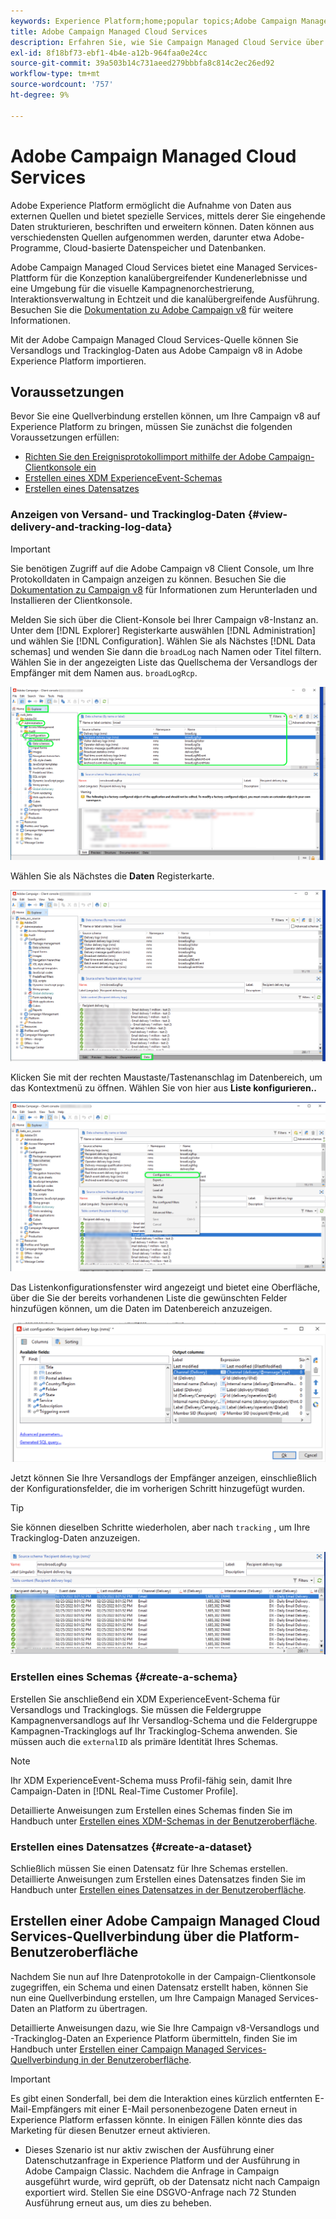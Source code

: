 ```yaml
---
keywords: Experience Platform;home;popular topics;Adobe Campaign Managed Cloud Services;campaign;campaign managed services
title: Adobe Campaign Managed Cloud Services
description: Erfahren Sie, wie Sie Campaign Managed Cloud Service über die Benutzeroberfläche mit Platform verbinden.
exl-id: 8f18bf73-ebf1-4b4e-a12b-964faa0e24cc
source-git-commit: 39a503b14c731aeed279bbbfa8c814c2ec26ed92
workflow-type: tm+mt
source-wordcount: '757'
ht-degree: 9%

---
```


# Adobe Campaign Managed Cloud Services

Adobe Experience Platform ermöglicht die Aufnahme von Daten aus externen Quellen und bietet spezielle Services, mittels derer Sie eingehende Daten strukturieren, beschriften und erweitern können. Daten können aus verschiedensten Quellen aufgenommen werden, darunter etwa Adobe-Programme, Cloud-basierte Datenspeicher und Datenbanken.

Adobe Campaign Managed Cloud Services bietet eine Managed Services-Plattform für die Konzeption kanalübergreifender Kundenerlebnisse und eine Umgebung für die visuelle Kampagnenorchestrierung, Interaktionsverwaltung in Echtzeit und die kanalübergreifende Ausführung. Besuchen Sie die [Dokumentation zu Adobe Campaign v8](https://experienceleague.adobe.com/docs/campaign/campaign-v8/campaign-home.html?lang=de) für weitere Informationen.

Mit der Adobe Campaign Managed Cloud Services-Quelle können Sie Versandlogs und Trackinglog-Daten aus Adobe Campaign v8 in Adobe Experience Platform importieren.

## Voraussetzungen

Bevor Sie eine Quellverbindung erstellen können, um Ihre Campaign v8 auf Experience Platform zu bringen, müssen Sie zunächst die folgenden Voraussetzungen erfüllen:

* [Richten Sie den Ereignisprotokollimport mithilfe der Adobe Campaign-Clientkonsole ein](#view-delivery-and-tracking-log-data)
* [Erstellen eines XDM ExperienceEvent-Schemas](#create-a-schema)
* [Erstellen eines Datensatzes](#create-a-dataset)

### Anzeigen von Versand- und Trackinglog-Daten {#view-delivery-and-tracking-log-data}

>[!IMPORTANT]
>
>Sie benötigen Zugriff auf die Adobe Campaign v8 Client Console, um Ihre Protokolldaten in Campaign anzeigen zu können. Besuchen Sie die [Dokumentation zu Campaign v8](https://experienceleague.adobe.com/docs/campaign/campaign-v8/deploy/connect.html?lang=en) für Informationen zum Herunterladen und Installieren der Clientkonsole.

Melden Sie sich über die Client-Konsole bei Ihrer Campaign v8-Instanz an. Unter dem [!DNL Explorer] Registerkarte auswählen [!DNL Administration] und wählen Sie [!DNL Configuration]. Wählen Sie als Nächstes [!DNL Data schemas] und wenden Sie dann die `broadLog` nach Namen oder Titel filtern. Wählen Sie in der angezeigten Liste das Quellschema der Versandlogs der Empfänger mit dem Namen aus. `broadLogRcp`.

![Die Adobe Campaign v8-Client-Konsole mit ausgewähltem Explorer-Tab, die erweiterten Knoten Administration, Konfiguration und Datenschemata sowie der Filtersatz &quot;broad&quot;.](./images/campaign/explorer.png)

Wählen Sie als Nächstes die **Daten** Registerkarte.

![Die Adobe Campaign v8-Clientkonsole mit der ausgewählten Registerkarte &quot;Daten&quot;.](./images/campaign/data.png)

Klicken Sie mit der rechten Maustaste/Tastenanschlag im Datenbereich, um das Kontextmenü zu öffnen. Wählen Sie von hier aus **Liste konfigurieren..**

![Die Adobe Campaign v8-Clientkonsole mit geöffnetem Kontextmenü und ausgewählter Option Liste konfigurieren .](./images/campaign/configure.png)

Das Listenkonfigurationsfenster wird angezeigt und bietet eine Oberfläche, über die Sie der bereits vorhandenen Liste die gewünschten Felder hinzufügen können, um die Daten im Datenbereich anzuzeigen.

![Eine Liste der Konfigurationen für die Versandlogs der Empfänger, die zur Ansicht hinzugefügt werden können.](./images/campaign/list-configuration.png)

Jetzt können Sie Ihre Versandlogs der Empfänger anzeigen, einschließlich der Konfigurationsfelder, die im vorherigen Schritt hinzugefügt wurden.

>[!TIP]
>
>Sie können dieselben Schritte wiederholen, aber nach `tracking` , um Ihre Trackinglog-Daten anzuzeigen.

![Die Versandlogs der Empfänger wurden mit Informationen zu Name, Kanal des Versands, internem Versandnamen und Titel der letzten Änderung angezeigt.](./images/campaign/recipient-delivery-logs.png)

### Erstellen eines Schemas {#create-a-schema}

Erstellen Sie anschließend ein XDM ExperienceEvent-Schema für Versandlogs und Trackinglogs. Sie müssen die Feldergruppe Kampagnenversandlogs auf Ihr Versandlog-Schema und die Feldergruppe Kampagnen-Trackinglogs auf Ihr Trackinglog-Schema anwenden. Sie müssen auch die `externalID` als primäre Identität Ihres Schemas.

>[!NOTE]
>
>Ihr XDM ExperienceEvent-Schema muss Profil-fähig sein, damit Ihre Campaign-Daten in [!DNL Real-Time Customer Profile].

Detaillierte Anweisungen zum Erstellen eines Schemas finden Sie im Handbuch unter [Erstellen eines XDM-Schemas in der Benutzeroberfläche](../../../xdm/tutorials/create-schema-ui.md).

### Erstellen eines Datensatzes {#create-a-dataset}

Schließlich müssen Sie einen Datensatz für Ihre Schemas erstellen. Detaillierte Anweisungen zum Erstellen eines Datensatzes finden Sie im Handbuch unter [Erstellen eines Datensatzes in der Benutzeroberfläche](../../../catalog/datasets/user-guide.md).

## Erstellen einer Adobe Campaign Managed Cloud Services-Quellverbindung über die Platform-Benutzeroberfläche

Nachdem Sie nun auf Ihre Datenprotokolle in der Campaign-Clientkonsole zugegriffen, ein Schema und einen Datensatz erstellt haben, können Sie nun eine Quellverbindung erstellen, um Ihre Campaign Managed Services-Daten an Platform zu übertragen.

Detaillierte Anweisungen dazu, wie Sie Ihre Campaign v8-Versandlogs und -Trackinglog-Daten an Experience Platform übermitteln, finden Sie im Handbuch unter [Erstellen einer Campaign Managed Services-Quellverbindung in der Benutzeroberfläche](../../tutorials/ui/create/adobe-applications/campaign.md).

>[!IMPORTANT]
>
>Es gibt einen Sonderfall, bei dem die Interaktion eines kürzlich entfernten E-Mail-Empfängers mit einer E-Mail personenbezogene Daten erneut in Experience Platform erfassen könnte. In einigen Fällen könnte dies das Marketing für diesen Benutzer erneut aktivieren.
>
>* Dieses Szenario ist nur aktiv zwischen der Ausführung einer Datenschutzanfrage in Experience Platform und der Ausführung in Adobe Campaign Classic. Nachdem die Anfrage in Campaign ausgeführt wurde, wird geprüft, ob der Datensatz nicht nach Campaign exportiert wird. Stellen Sie eine DSGVO-Anfrage nach 72 Stunden Ausführung erneut aus, um dies zu beheben.